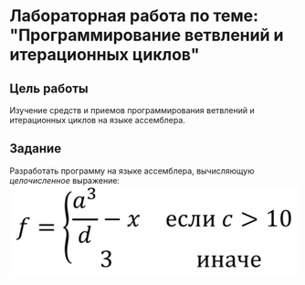 # Лабораторная работа по теме: "Программирование ветвлений и итерационных циклов"

## Цель работы
Изучение средств и приемов программирования ветвлений и итерационных циклов на языке ассемблера.

## Задание
Разработать программу на языке ассемблера, вычисляющую *целочисленное* выражение:
![expression](./expression.png)
